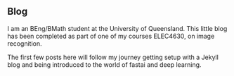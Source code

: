 ## Blog
I am an BEng/BMath student at the University of Queensland. This little blog has been completed as part of one of my courses ELEC4630, on image recognition.

The first few posts here will follow my journey getting setup with a Jekyll blog and being introduced to the world of fastai and deep learning.
